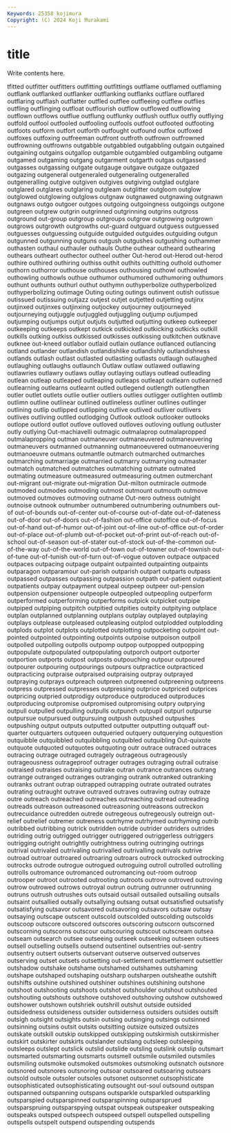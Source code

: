 ```yaml
---
Keywords: 25358 kojimura
Copyright: (C) 2024 Koji Murakami
---
```


# title

Write contents here.



tfitted outfitter outfitters outfitting outfittings
outflame outflamed outflaming outflank outflanked outflanker outflanking outflanks outflare outflared
outflaring outflash outflatter outfled outflee outfleeing outflew outflies outfling outflinging
outfloat outflourish outflow outflowed outflowing outflown outflows outflue outflung outflunky
outflush outflux outfly outflying outfold outfool outfooled outfooling outfools outfoot
outfooted outfooting outfoots outform outfort outforth outfought outfound outfox outfoxed
outfoxes outfoxing outfreeman outfront outfroth outfrown outfrowned outfrowning outfrowns outgabble
outgabbled outgabbling outgain outgained outgaining outgains outgallop outgamble outgambled outgambling
outgame outgamed outgaming outgang outgarment outgarth outgas outgassed outgasses outgassing
outgate outgauge outgave outgaze outgazed outgazing outgeneral outgeneraled outgeneraling outgeneralled
outgeneralling outgive outgiven outgives outgiving outglad outglare outglared outglares outglaring
outgleam outglitter outgloom outglow outglowed outglowing outglows outgnaw outgnawed outgnawing
outgnawn outgnaws outgo outgoer outgoes outgoing outgoingness outgoings outgone outgreen
outgrew outgrin outgrinned outgrinning outgrins outgross outground out-group outgroup outgroups
outgrow outgrowing outgrown outgrows outgrowth outgrowths out-guard outguard outguess outguessed
outguesses outguessing outguide outguided outguides outguiding outgun outgunned outgunning outguns
outgush outgushes outgushing outhammer outhasten outhaul outhauler outhauls Outhe outhear
outheard outhearing outhears outheart outhector outheel outher Out-herod out-Herod out-herod
outhire outhired outhiring outhiss outhit outhits outhitting outhold outhomer outhorn
outhorror outhouse outhouses outhousing outhowl outhowled outhowling outhowls outhue outhumor
outhumored outhumoring outhumors outhunt outhunts outhurl outhut outhymn outhyperbolize outhyperbolized
outhyperbolizing outimage Outing outing outings outinvent outish outissue outissued outissuing
outjazz outjest outjet outjetted outjetting outjinx outjinxed outjinxes outjinxing outjockey
outjourney outjourneyed outjourneying outjuggle outjuggled outjuggling outjump outjumped outjumping outjumps
outjut outjuts outjutted outjutting outkeep outkeeper outkeeping outkeeps outkept outkick
outkicked outkicking outkicks outkill outkills outking outkiss outkissed outkisses outkissing
outkitchen outknave outknee out-kneed outlabor outlaid outlain outlance outlanced outlancing
outland outlander outlandish outlandishlike outlandishly outlandishness outlands outlash outlast outlasted
outlasting outlasts outlaugh outlaughed outlaughing outlaughs outlaunch Outlaw outlaw outlawed
outlawing outlawries outlawry outlaws outlay outlaying outlays outlead outleading outlean
outleap outleaped outleaping outleaps outleapt outlearn outlearned outlearning outlearns outlearnt
outled outlegend outlength outlengthen outler outlet outlets outlie outlier outliers
outlies outligger outlighten outlimb outlimn outline outlinear outlined outlineless outliner
outlines outlinger outlining outlip outlipped outlipping outlive outlived outliver outlivers
outlives outliving outlled outlodging Outlook outlook outlooker outlooks outlope outlord
outlot outlove outloved outloves outloving outlung outluster outly outlying Out-machiavelli
outmagic outmalaprop outmalapropped outmalapropping outman outmaneuver outmaneuvered outmaneuvering outmaneuvers outmanned
outmanning outmanoeuvered outmanoeuvering outmanoeuvre outmans outmantle outmarch outmarched outmarches outmarching
outmarriage outmarried outmarry outmarrying outmaster outmatch outmatched outmatches outmatching outmate
outmated outmating outmeasure outmeasured outmeasuring outmen outmerchant out-migrant out-migrate out-migration
Out-milton outmiracle outmode outmoded outmodes outmoding outmost outmount outmouth outmove
outmoved outmoves outmoving outname Out-nero outness outnight outnoise outnook outnumber
outnumbered outnumbering outnumbers out-of out-of-bounds out-of-center out-of-course out-of-date out-of-dateness out-of-door
out-of-doors out-of-fashion out-office outoffice out-of-focus out-of-hand out-of-humor out-of-joint out-of-line out-of-office
out-of-order out-of-place out-of-plumb out-of-pocket out-of-print out-of-reach out-of-school out-of-season out-of-stater out-of-stock
out-of-the-common out-of-the-way out-of-the-world out-of-town out-of-towner out-of-townish out-of-tune out-of-tunish out-of-turn out-of-vogue
outoven outpace outpaced outpaces outpacing outpage outpaint outpainted outpainting outpaints
outparagon outparamour out-parish outparish outpart outparts outpass outpassed outpasses outpassing
outpassion outpath out-patient outpatient outpatients outpay outpayment outpeal outpeep outpeer
out-pension outpension outpensioner outpeople outpeopled outpeopling outperform outperformed outperforming outperforms
outpick outpicket outpipe outpiped outpiping outpitch outpitied outpities outpity outpitying
outplace outplan outplanned outplanning outplans outplay outplayed outplaying outplays outplease
outpleased outpleasing outplod outplodded outplodding outplods outplot outplots outplotted outplotting
outpocketing outpoint out-pointed outpointed outpointing outpoints outpoise outpoison outpoll outpolled
outpolling outpolls outpomp outpop outpopped outpopping outpopulate outpopulated outpopulating outporch
outport outporter outportion outports outpost outposts outpouching outpour outpoured outpourer
outpouring outpourings outpours outpractice outpracticed outpracticing outpraise outpraised outpraising outpray
outprayed outpraying outprays outpreach outpreen outpreened outpreening outpreens outpress outpressed
outpresses outpressing outprice outpriced outprices outpricing outpried outprodigy outproduce outproduced
outproduces outproducing outpromise outpromised outpromising outpry outprying outpull outpulled outpulling
outpulls outpunch outpupil outpurl outpurse outpursue outpursued outpursuing outpush outpushed
outpushes outpushing output outputs outputted outputter outputting outquaff out-quarter outquarters
outqueen outqueried outquery outquerying outquestion outquibble outquibbled outquibbling outquibled outquibling
Out-quixote outquote outquoted outquotes outquoting outr outrace outraced outraces outracing
outrage outraged outragely outrageous outrageously outrageousness outrageproof outrager outrages outraging
outrail outraise outraised outraises outraising outrake outran outrance outrances outrang
outrange outranged outranges outranging outrank outranked outranking outranks outrant outrap
outrapped outrapping outrate outrated outrates outrating outraught outrave outraved outraves
outraving outray outraze outre outreach outreached outreaches outreaching outread outreading
outreads outreason outreasoned outreasoning outreasons outreckon outrecuidance outredden outrede outregeous
outregeously outreign out-relief outrelief outremer outreness outrhyme outrhymed outrhyming outrib
outribbed outribbing outrick outridden outride outrider outriders outrides outriding outrig
outrigged outrigger outriggered outriggerless outriggers outrigging outright outrightly outrightness outring
outringing outrings outrival outrivaled outrivaling outrivalled outrivalling outrivals outrive outroad
outroar outroared outroaring outroars outrock outrocked outrocking outrocks outrode outrogue
outrogued outroguing outroll outrolled outrolling outrolls outromance outromanced outromancing out-room
outroop outrooper outroot outrooted outrooting outroots outrove outroved outroving outrow
outrowed outrows outroyal outrun outrung outrunner outrunning outruns outrush outrushes
outs outsaid outsail outsailed outsailing outsails outsaint outsallied outsally outsallying
outsang outsat outsatisfied outsatisfy outsatisfying outsavor outsavored outsavoring outsavors outsaw
outsay outsaying outscape outscent outscold outscolded outscolding outscolds outscoop outscore
outscored outscores outscoring outscorn outscorned outscorning outscorns outscour outscouring outscout
outscream outsea outseam outsearch outsee outseeing outseek outseeking outseen outsees
outsell outselling outsells outsend outsentinel outsentries out-sentry outsentry outsert outserts
outservant outserve outserved outserves outserving outset outsets outsetting out-settlement outsettlement
outsettler outshadow outshake outshame outshamed outshames outshaming outshape outshaped outshaping
outsharp outsharpen outsheathe outshift outshifts outshine outshined outshiner outshines outshining
outshone outshoot outshooting outshoots outshot outshoulder outshout outshouted outshouting outshouts
outshove outshoved outshoving outshow outshowed outshower outshown outshriek outshrill outshut
outside outsided outsidedness outsideness outsider outsiderness outsiders outsides outsift outsigh
outsight outsights outsin outsing outsinging outsings outsinned outsinning outsins outsit
outsits outsitting outsize outsized outsizes outskate outskill outskip outskipped outskipping
outskirmish outskirmisher outskirt outskirter outskirts outslander outslang outsleep outsleeping outsleeps
outslept outslick outslid outslide outsling outslink outslip outsmart outsmarted outsmarting
outsmarts outsmell outsmile outsmiled outsmiles outsmiling outsmoke outsmoked outsmokes outsmoking
outsnatch outsnore outsnored outsnores outsnoring outsoar outsoared outsoaring outsoars outsold
outsole outsoler outsoles outsonet outsonnet outsophisticate outsophisticated outsophisticating outsought out-soul
outsound outspan outspanned outspanning outspans outsparkle outsparkled outsparkling outsparspied outsparspinned
outsparspinning outsparsprued outsparspruing outsparspying outspat outspeak outspeaker outspeaking outspeaks outsped
outspeech outspeed outspell outspelled outspelling outspells outspelt outspend outspending outspends
